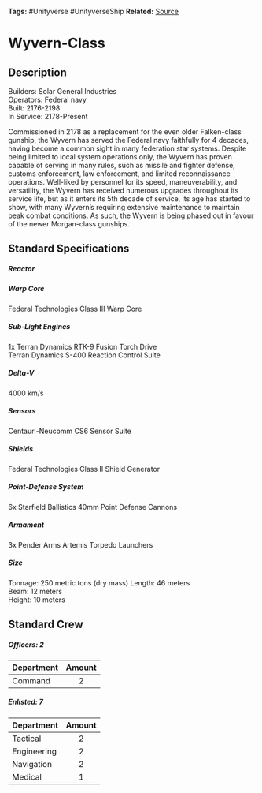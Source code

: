 **Tags:** #Unityverse #UnityverseShip
**Related:** 
[Source](https://docs.google.com/document/d/1aVRMFV_0WgLJxnyW7XvrCEf5qydoXGUQRHbwt2DP0JQ/edit)

# Wyvern-Class
## Description
Builders: Solar General Industries  
Operators: Federal navy  
Built: 2176-2198  
In Service: 2178-Present  

Commissioned in 2178 as a replacement for the even older Falken-class gunship, the Wyvern has served the Federal navy faithfully for 4 decades, having become a common sight in many federation star systems. Despite being limited to local system operations only, the Wyvern has proven capable of serving in many rules, such as missile and fighter defense, customs enforcement, law enforcement, and limited reconnaissance operations. Well-liked by personnel for its speed, maneuverability, and versatility, the Wyvern has received numerous upgrades throughout its service life, but as it enters its 5th decade of service, its age has started to show, with many Wyvern’s requiring extensive maintenance to maintain peak combat conditions. As such, the Wyvern is being phased out in favour of the newer Morgan-class gunships.
## Standard Specifications
##### Reactor
##### Warp Core
Federal Technologies Class III Warp Core
##### Sub-Light Engines
1x Terran Dynamics RTK-9 Fusion Torch Drive  
Terran Dynamics S-400 Reaction Control Suite
##### Delta-V
4000 km/s
##### Sensors
Centauri-Neucomm CS6 Sensor Suite
##### Shields
Federal Technologies Class II Shield Generator
##### Point-Defense System
6x Starfield Ballistics 40mm Point Defense Cannons
##### Armament
3x Pender Arms Artemis Torpedo Launchers
##### Size
Tonnage: 250 metric tons (dry mass)
Length: 46 meters  
Beam: 12 meters  
Height: 10 meters  
## Standard Crew
##### Officers: 2

|Department|Amount|
|---|:---:|
|Command|2|

##### Enlisted: 7

|Department|Amount|
|---|:---:|
|Tactical|2|
|Engineering|2|
|Navigation|2|
|Medical|1|